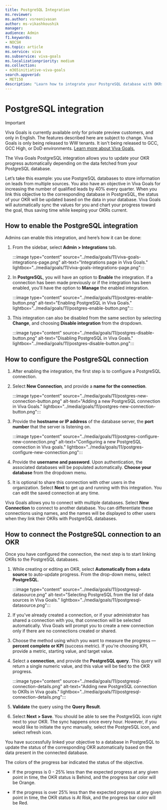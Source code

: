 ```yaml
---
title: PostgreSQL Integration
ms.reviewer: 
ms.author: vsreenivasan
author: ms-vikashkoushik
manager: 
audience: Admin
f1.keywords:
- NOCSH
ms.topic: article
ms.service: viva
ms.subservice: viva-goals
ms.localizationpriority: medium
ms.collection:  
- m365initiative-viva-goals  
search.appverid:
- MET150
description: "Learn how to integrate your PostgreSQL database with OKRs in Viva Goals."
---
```


# PostgreSQL integration

> [!IMPORTANT]
> Viva Goals is currently available only for private preview customers, and only in English. The features described here are subject to change. Viva Goals is only being released to WW tenants. It isn't being released to GCC, GCC High, or DoD environments. [Learn more about Viva Goals.](https://go.microsoft.com/fwlink/?linkid=2189933)

The Viva Goals PostgreSQL integration allows you to update your OKR progress automatically depending on the data fetched from your PostgreSQL database. 

Let’s take this example: you use PostgreSQL databases to store information on leads from multiple sources. You also have an objective in Viva Goals for increasing the number of qualified leads by 40% every quarter. When you link this objective to the corresponding database in PostgreSQL, the status of your OKR will be updated based on the data in your database. Viva Goals will automatically sync the values for you and chart your progress toward the goal, thus saving time while keeping your OKRs current. 

## How to enable the PostgreSQL integration

Admins can enable this integration, and here’s how it can be done: 

1. From the sidebar, select **Admin > Integrations** tab. 

    :::image type="content" source="../media/goals/11/viva-goals-integrations-page.png" alt-text="Integrations page in Viva Goals." lightbox="../media/goals/11/viva-goals-integrations-page.png":::

2. In **PostgreSQL**, you will have an option to **Enable** the integration. If a connection has been made previously or if the integration has been enabled, you'll have the option to **Manage** the enabled integration. 

    :::image type="content" source="../media/goals/11/postgres-enable-button.png" alt-text="Enabling PostgreSQL in Viva Goals." lightbox="../media/goals/11/postgres-enable-button.png":::

3. This integration can also be disabled from the same section by selecting **Change**, and choosing **Disable integration** from the dropdown. 

    :::image type="content" source="../media/goals/11/postgres-disable-button.png" alt-text="Disabling PostgreSQL in Viva Goals." lightbox="../media/goals/11/postgres-disable-button.png":::

## How to configure the PostgreSQL connection 

1. After enabling the integration, the first step is to configure a PostgreSQL connection. 

2. Select **New Connection**, and provide a **name for the connection**. 

    :::image type="content" source="../media/goals/11/postgres-new-connection-button.png" alt-text="Adding a new PostgreSQL connection in Viva Goals." lightbox="../media/goals/11/postgres-new-connection-button.png":::

3. Provide the **hostname or IP address** of the database server, the **port number** that the server is listening on. 

    :::image type="content" source="../media/goals/11/postgres-configure-new-connection.png" alt-text="Configuring a new PostgreSQL connection in Viva goals." lightbox="../media/goals/11/postgres-configure-new-connection.png":::

4. Provide the **username and password**. Upon authentication, the associated databases will be populated automatically. **Choose your database** from the dropdown menu. 

5. It is optional to share this connection with other users in the organization. Select **Next** to get up and running with this integration. You can edit the saved connection at any time. 

Viva Goals allows you to connect with multiple databases. Select **New Connection** to connect to another database. You can differentiate these connections using names, and the names will be displayed to other users when they link their OKRs with PostgreSQL databases. 

## How to connect the PostgreSQL connection to an OKR

Once you have configured the connection, the next step is to start linking OKRs to the PostgreSQL databases. 

1. While creating or editing an OKR, select **Automatically from a data source** to auto-update progress. From the drop-down menu, select **PostgreSQL**. 

    :::image type="content" source="../media/goals/11/postgresql-datasource.png" alt-text="Selecting PostgreSQL from the list of data sources in Viva Goals." lightbox="../media/goals/11/postgresql-datasource.png":::

2. If you've already created a connection, or if your administrator has shared a connection with you, that connection will be selected automatically. Viva Goals will prompt you to create a new connection only if there are no connections created or shared. 

3. Choose the method using which you want to measure the progress — **percent complete or KPI** (success metric). If you're choosing KPI, provide a metric, starting value, and target value. 

4. Select a **connection**, and provide the **PostgreSQL query**. This query will return a single numeric value, and this value will be tied to the OKR progress.

    :::image type="content" source="../media/goals/11/postgresql-connection-details.png" alt-text="Adding new PostgreSQL connection to OKRs in Viva goals." lightbox="../media/goals/11/postgresql-connection-details.png":::

5. **Validate** the query using the **Query Result**.

6. Select **Next > Save**. You should be able to see the PostgreSQL icon right next to your OKR. The sync happens once every hour. However, if you would like to initiate the sync manually, select the PostgreSQL icon, and select refresh icon.

You have successfully linked your objective to a database in PostgreSQL to update the status of the corresponding OKR automatically based on the data present in the connected database. 

The colors of the progress bar indicated the status of the objective. 

- If the progress is 0 - 25% less than the expected progress at any given point in time, the OKR status is Behind, and the progress bar color will be Orange. 

- If the progress is over 25% less than the expected progress at any given point in time, the OKR status is At Risk, and the progress bar color will be Red. 
